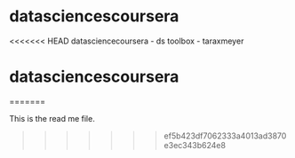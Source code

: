 # datasciencescoursera
<<<<<<< HEAD
datasciencecoursera - ds toolbox - taraxmeyer
# datasciencescoursera
=======

This is the read me file. 
>>>>>>> ef5b423df7062333a4013ad3870e3ec343b624e8
